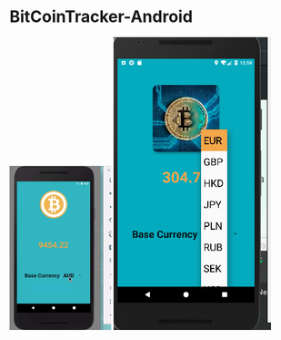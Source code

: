 # BitCoinTracker-Android

![image](https://github.com/assemalturifi/BitCoinTracker-Android/blob/master/Screen%20Shot%202018-12-15%20at%2012.55.52%20AM.png) ![image](https://github.com/assemalturifi/BitCoinTracker-Android/blob/master/Screen%20Shot%202018-12-15%20at%2012.59.01%20AM.png)
